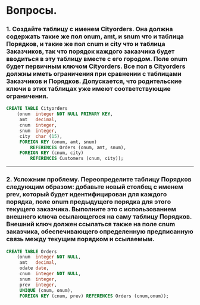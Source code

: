 # Вопросы.
### 1. Создайте таблицу с именем Cityorders. Она должна содержать такие же пол onum, amt, и snum что и таблица Порядков, и такие же пол cnum и city что и таблица Заказчиков, так что порядок каждого заказчика будет вводиться в эту таблицу вместе с его городом. Поле оnum будет первичным ключом Cityorders. Все пол в Cityorders должны иметь ограничения при сравнении с таблицами Заказчиков и Порядков. Допускается, что родительские ключи в этих таблицах уже имеют соответствующие ограничения.
```sql
CREATE TABLE Cityorders
    (onum  integer NOT NULL PRIMARY KEY,
     amt   decimal,
     cnum  integer,
     snum  integer,
     city  char (15),
     FOREIGN KEY (onum, amt, snum)
         REFERENCES Orders (onum, amt, snum),
     FOREIGN KEY (cnum, city)
         REFERENCES Customers (cnum, city));
```
***
### 2. Усложним проблему. Переопределите таблицу Порядков следующим образом: добавьте новый столбец с именем prev, который будет идентифицирован для каждого порядка, поле onum предыдущего порядка для этого текущего заказчика. Выполните это с использованием внешнего ключа ссылающегося на саму таблицу Порядков. Внешний ключ должен ссылаться также на поле cnum заказчика, обеспечивающего определенную предписанную связь между текущим порядком и ссылаемым.
```sql
CREATE TABLE Orders
    (onum  integer NOT NULL,
     amt   decimal,
     odate date,
     cnum  integer NOT NULL,
     snum  integer,
     prev  integer,
     UNIQUE (cnum, onum),
     FOREIGN KEY (cnum, prev) REFERENCES Orders (cnum,onum));
```
